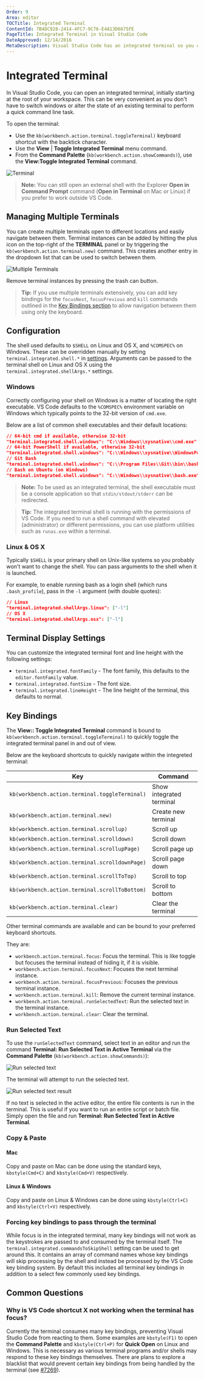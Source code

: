 ```yaml
---
Order: 9
Area: editor
TOCTitle: Integrated Terminal
ContentId: 7B4DC928-2414-4FC7-9C76-E4A13D6675FE
PageTitle: Integrated Terminal in Visual Studio Code
DateApproved: 12/14/2016
MetaDescription: Visual Studio Code has an integrated terminal so you can work in the shell of your choice without leaving the editor.  
---
```


# Integrated Terminal

In Visual Studio Code, you can open an integrated terminal, initially starting at the root of your workspace. This can be very convenient as you don't have to switch windows or alter the state of an existing terminal to perform a quick command line task.

To open the terminal:

* Use the `kb(workbench.action.terminal.toggleTerminal)` keyboard shortcut with the backtick character.
* Use the **View** | **Toggle Integrated Terminal** menu command.
* From the **Command Palette** (`kb(workbench.action.showCommands)`), use the **View:Toggle Integrated Terminal** command.

![Terminal](images/integrated-terminal/integrated-terminal.png)

> **Note:** You can still open an external shell with the Explorer **Open in Command Prompt** command (**Open in Terminal** on Mac or Linux) if you prefer to work outside VS Code.

## Managing Multiple Terminals

You can create multiple terminals open to different locations and easily navigate between them. Terminal instances can be added by hitting the plus icon on the top-right of the **TERMINAL** panel or by triggering the `kb(workbench.action.terminal.new)` command. This creates another entry in the dropdown list that can be used to switch between them.

![Multiple Terminals](images/integrated-terminal/terminal-multiple-instances.png)

Remove terminal instances by pressing the trash can button.

>**Tip:** If you use multiple terminals extensively, you can add key bindings for the `focusNext`, `focusPrevious` and `kill` commands outlined in the [Key Bindings section](/docs/editor/integrated-terminal.md#key-bindings) to allow navigation between them using only the keyboard.

## Configuration

The shell used defaults to `$SHELL` on Linux and OS X, and `%COMSPEC%` on Windows. These can be overridden manually by setting `terminal.integrated.shell.*` in [settings](/docs/customization/userandworkspace.md). Arguments can be passed to the terminal shell on Linux and OS X using the `terminal.integrated.shellArgs.*` settings.

### Windows

Correctly configuring your shell on Windows is a matter of locating the right executable. VS Code defaults to the `%COMSPEC%` environment variable on Windows which typically points to the 32-bit version of `cmd.exe`. 

Below are a list of common shell executables and their default locations:

```json
// 64-bit cmd if available, otherwise 32-bit
"terminal.integrated.shell.windows": "C:\\Windows\\sysnative\\cmd.exe"
// 64-bit PowerShell if available, otherwise 32-bit
"terminal.integrated.shell.windows": "C:\\Windows\\sysnative\\WindowsPowerShell\\v1.0\\powershell.exe"
// Git Bash
"terminal.integrated.shell.windows": "C:\\Program Files\\Git\\bin\\bash.exe"
// Bash on Ubuntu (on Windows)
"terminal.integrated.shell.windows": "C:\\Windows\\sysnative\\bash.exe"
```

>**Note:** To be used as an integrated terminal, the shell executable must be a console application so that `stdin/stdout/stderr`  can be redirected.

>**Tip:** The integrated terminal shell is running with the permissions of VS Code. If you need to run a shell command with elevated (administrator) or different permissions, you can use platform utilities such as `runas.exe` within a terminal.

### Linux & OS X

Typically `$SHELL` is your primary shell on Unix-like systems so you probably won't want to change the shell. You can pass arguments to the shell when it is launched. 

For example, to enable running bash as a login shell (which runs `.bash_profile`), pass in the `-l` argument (with double quotes):

```json
// Linux
"terminal.integrated.shellArgs.linux": ["-l"]
// OS X
"terminal.integrated.shellArgs.osx": ["-l"]
```

## Terminal Display Settings

You can customize the integrated terminal font and line height with the following settings:

* `terminal.integrated.fontFamily` - The font family, this defaults to the `editor.fontFamily` value.
* `terminal.integrated.fontSize` - The font size.
* `terminal.integrated.lineHeight` - The line height of the terminal, this defaults to normal.

## Key Bindings

The **View:: Toggle Integrated Terminal** command is bound to `kb(workbench.action.terminal.toggleTerminal)` to quickly toggle the integrated terminal panel in and out of view.

Below are the keyboard shortcuts to quickly navigate within the integreted terminal:

Key|Command
---|---
`kb(workbench.action.terminal.toggleTerminal)`|Show integrated terminal
`kb(workbench.action.terminal.new)`|Create new terminal
`kb(workbench.action.terminal.scrollup)`|Scroll up
`kb(workbench.action.terminal.scrolldown)`|Scroll down
`kb(workbench.action.terminal.scrollupPage)`|Scroll page up
`kb(workbench.action.terminal.scrolldownPage)`|Scroll page down
`kb(workbench.action.terminal.scrollToTop)`|Scroll to top
`kb(workbench.action.terminal.scrollToBottom)`|Scroll to bottom
`kb(workbench.action.terminal.clear)`|Clear the terminal

Other terminal commands are available and can be bound to your preferred keyboard shortcuts.

They are:

* `workbench.action.terminal.focus`: Focus the terminal. This is like toggle but focuses the terminal instead of hiding it, if it is visible.
* `workbench.action.terminal.focusNext`: Focuses the next terminal instance.
* `workbench.action.terminal.focusPrevious`: Focuses the previous terminal instance.
* `workbench.action.terminal.kill`: Remove the current terminal instance.
* `workbench.action.terminal.runSelectedText`: Run the selected text in the terminal instance.
* `workbench.action.terminal.clear`: Clear the terminal.

### Run Selected Text

To use the `runSelectedText` command, select text in an editor and run the command **Terminal: Run Selected Text in Active Terminal** via the **Command Palette** (`kb(workbench.action.showCommands)`):

![Run selected text](images/integrated-terminal/terminal_run_selected.png)

The terminal will attempt to run the selected text.

![Run selected text result](images/integrated-terminal/terminal_run_selected_result.png)

If no text is selected in the active editor, the entire file contents is run in the terminal. This is useful if you want to run an entire script or batch file. Simply open the file and run **Terminal: Run Selected Text in Active Terminal**.

### Copy & Paste

#### Mac

Copy and paste on Mac can be done using the standard keys, `kbstyle(Cmd+C)` and `kbstyle(Cmd+V)` respectively.

#### Linux & Windows

Copy and paste on Linux & Windows can be done using `kbstyle(Ctrl+C)` and `kbstyle(Ctrl+V)` respectively. 

### Forcing key bindings to pass through the terminal

While focus is in the integrated terminal, many key bindings will not work as the keystrokes are passed to and consumed by the terminal itself. The `terminal.integrated.commandsToSkipShell` setting can be used to get around this. It contains an array of command names whose key bindings will skip processing by the shell and instead be processed by the VS Code key binding system. By default this includes all terminal key bindings in addition to a select few commonly used key bindings.

## Common Questions

### Why is VS Code shortcut X not working when the terminal has focus?

Currently the terminal consumes many key bindings, preventing Visual Studio Code from reacting to them. Some examples are `kbstyle(F1)` to open the **Command Palette** and `kbstyle(Ctrl+P)` for **Quick Open** on Linux and Windows. This is necessary as various terminal programs and/or shells may respond to these key bindings themselves. There are plans to explore a blacklist that would prevent certain key bindings from being handled by the terminal (see [#7269](https://github.com/Microsoft/vscode/issues/7269)).
